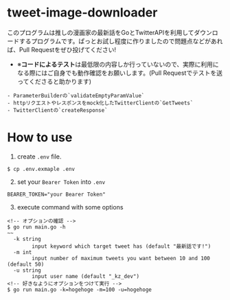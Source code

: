# tweet-image-downloader
このプログラムは推しの漫画家の最新話をGoとTwitterAPIを利用してダウンロードするプログラムです。ぱっとお試し程度に作りましたので問題点などがあれば、Pull Requestをぜひ投げてください!
- ※**コードによるテスト**は最低限の内容しか行っていないので、実際に利用になる際にはご自身でも動作確認をお願いします。(Pull Requestでテストを送ってくださると助かります)
```
- ParameterBuilderの`validateEmptyParamValue`
- httpリクエストやレスポンスをmock化したTwitterClientの`GetTweets`
- TwitterClientの`createResponse`
```
# How to use
1. create `.env` file.
```terminal
$ cp .env.exmaple .env
```
2. set your `Bearer Token` into `.env`
```.env
BEARER_TOKEN="your Bearer Token"
```
3. execute command with some options
```terminal
<!-- オプションの確認 -->
$ go run main.go -h
~~
  -k string
        input keyword which target tweet has (default "最新話です!")
  -m int
        input number of maximum tweets you want between 10 and 100 (default 50)
  -u string
        input user name (default "_kz_dev")
<!-- 好きなようにオプションをつけて実行 -->
$ go run main.go -k=hogehoge -m=100 -u=hogehoge
```